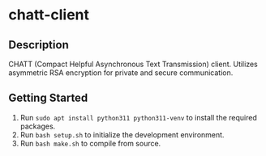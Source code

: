 # chatt-client
## Description
CHATT (Compact Helpful Asynchronous Text Transmission) client. Utilizes asymmetric RSA encryption for private and secure communication.
## Getting Started
1. Run ```sudo apt install python311 python311-venv``` to install the required packages.
2. Run ```bash setup.sh``` to initialize the development environment.
3. Run ```bash make.sh``` to compile from source.
